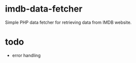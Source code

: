 # imdb-data-fetcher
Simple PHP data fetcher for retrieving data from IMDB website.

# todo
- error handling
